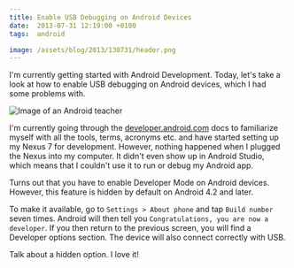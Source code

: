 ```yaml
---
title: Enable USB Debugging on Android Devices
date:  2013-07-31 12:19:00 +0100
tags:  android

image: /assets/blog/2013/130731/header.png
---
```


I'm currently getting started with Android Development. Today, let's take a look
at how to enable USB debugging on Android devices, which I had some problems with.

![Image of an Android teacher]({{page.image}})

I'm currently going through the [developer.android.com](http://developer.android.com)
docs to familiarize myself with all the tools, terms, acronyms etc. and have started
setting up my Nexus 7 for development. However, nothing happened when I plugged the 
Nexus into my computer. It didn't even show up in Android Studio, which means that I 
couldn't use it to run or debug my Android app.

Turns out that you have to enable Developer Mode on Android devices. However, this
feature is hidden by default on Android 4.2 and later.

To make it available, go to `Settings > About phone` and tap `Build number` seven
times. Android will then tell you `Congratulations, you are now a developer`. If
you then return to the previous screen, you will find a Developer options section.
The device will also connect correctly with USB.

Talk about a hidden option. I love it!